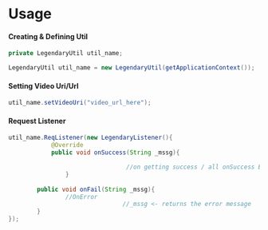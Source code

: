 # Usage
#### Creating & Defining Util
```java
private LegendaryUtil util_name;

LegendaryUtil util_name = new LegendaryUtil(getApplicationContext());
```

#### Setting Video Uri/Url
```java
util_name.setVideoUri("video_url_here");
```
#### Request Listener
```java
util_name.ReqListener(new LegendaryListener(){
		    @Override
		    public void onSuccess(String _mssg){

                                 //on getting success / all onSuccess Event codes must me placed here
			    }
		
		public void onFail(String _mssg){
				//OnError
                                //_mssg <- returns the error message                              
		}
});
```
